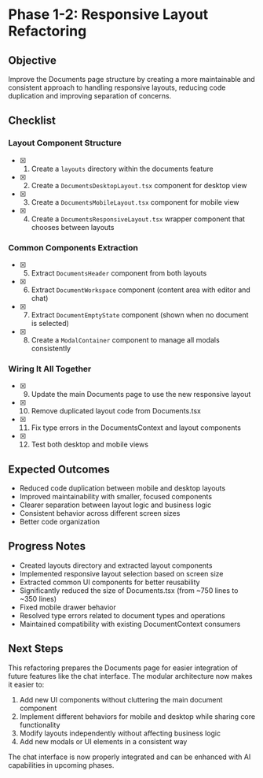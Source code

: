 # Phase 1-2: Responsive Layout Refactoring

## Objective
Improve the Documents page structure by creating a more maintainable and consistent approach to handling responsive layouts, reducing code duplication and improving separation of concerns.

## Checklist

### Layout Component Structure
- [x] 1. Create a `layouts` directory within the documents feature
- [x] 2. Create a `DocumentsDesktopLayout.tsx` component for desktop view
- [x] 3. Create a `DocumentsMobileLayout.tsx` component for mobile view
- [x] 4. Create a `DocumentsResponsiveLayout.tsx` wrapper component that chooses between layouts

### Common Components Extraction
- [x] 5. Extract `DocumentsHeader` component from both layouts
- [x] 6. Extract `DocumentWorkspace` component (content area with editor and chat)
- [x] 7. Extract `DocumentEmptyState` component (shown when no document is selected)
- [x] 8. Create a `ModalContainer` component to manage all modals consistently

### Wiring It All Together
- [x] 9. Update the main Documents page to use the new responsive layout
- [x] 10. Remove duplicated layout code from Documents.tsx
- [x] 11. Fix type errors in the DocumentsContext and layout components
- [x] 12. Test both desktop and mobile views

## Expected Outcomes
- Reduced code duplication between mobile and desktop layouts
- Improved maintainability with smaller, focused components
- Clearer separation between layout logic and business logic
- Consistent behavior across different screen sizes
- Better code organization

## Progress Notes
- Created layouts directory and extracted layout components
- Implemented responsive layout selection based on screen size
- Extracted common UI components for better reusability
- Significantly reduced the size of Documents.tsx (from ~750 lines to ~350 lines)
- Fixed mobile drawer behavior
- Resolved type errors related to document types and operations
- Maintained compatibility with existing DocumentContext consumers

## Next Steps
This refactoring prepares the Documents page for easier integration of future features like the chat interface. The modular architecture now makes it easier to:

1. Add new UI components without cluttering the main document component
2. Implement different behaviors for mobile and desktop while sharing core functionality
3. Modify layouts independently without affecting business logic
4. Add new modals or UI elements in a consistent way

The chat interface is now properly integrated and can be enhanced with AI capabilities in upcoming phases. 
